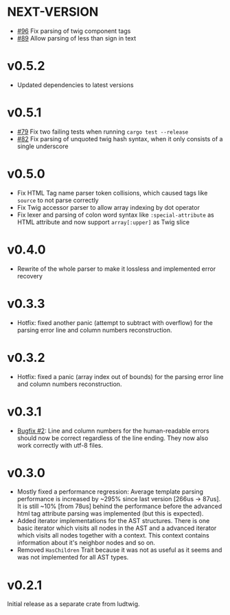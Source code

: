 # NEXT-VERSION

- [#96](https://github.com/MalteJanz/ludtwig/issues/96) Fix parsing of twig component tags
- [#89](https://github.com/MalteJanz/ludtwig/issues/89) Allow parsing of less than sign in text

# v0.5.2

- Updated dependencies to latest versions

# v0.5.1

- [#79](https://github.com/MalteJanz/ludtwig/issues/79) Fix two failing tests when running `cargo test --release`
- [#82](https://github.com/MalteJanz/ludtwig/issues/82) Fix parsing of unquoted twig hash syntax, when it only consists
  of a single underscore

# v0.5.0

- Fix HTML Tag name parser token collisions, which caused tags like `source` to not parse correctly
- Fix Twig accessor parser to allow array indexing by dot operator
- Fix lexer and parsing of colon word syntax like `:special-attribute` as HTML attribute and now support `array[:upper]`
  as Twig slice

# v0.4.0

- Rewrite of the whole parser to make it lossless and implemented error recovery

# v0.3.3

- Hotfix: fixed another panic (attempt to subtract with overflow) for the parsing error line and column numbers
  reconstruction.

# v0.3.2

- Hotfix: fixed a panic (array index out of bounds) for the parsing error line and column numbers reconstruction.

# v0.3.1

- [Bugfix #2](https://github.com/MalteJanz/ludtwig-parser/issues/2):
  Line and column numbers for the human-readable errors should now be correct regardless of the line ending.
  They now also work correctly with utf-8 files.

# v0.3.0

- Mostly fixed a performance regression:
  Average template parsing performance is increased by ~295% since last version \[266us -> 87us\].
  It is still ~10% \[from 78us\] behind the performance before the advanced html tag attribute parsing was implemented
  (but this is expected).
- Added iterator implementations for the AST structures.
  There is one basic iterator which visits all nodes in the AST and a advanced iterator which visits all nodes together
  with a context.
  This context contains information about it's neighbor nodes and so on.
- Removed `HasChildren` Trait because it was not as useful as it seems and was not implemented for all AST types.

# v0.2.1

Initial release as a separate crate from ludtwig.
